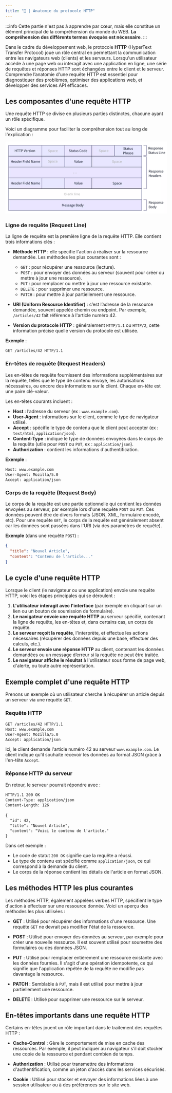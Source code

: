 ```yaml
---
title: "📜 | Anatomie du protocole HTTP"
---
```


:::info
Cette partie n'est pas à apprendre par cœur, mais elle constitue un élément principal de la compréhension du monde du WEB. **La compréhension des différents termes évoqués est nécessaire**.
:::

Dans le cadre du développement web, le protocole **HTTP** (HyperText Transfer Protocol) joue un rôle central en permettant la communication entre les navigateurs web (clients) et les serveurs. Lorsqu'un utilisateur accède à une page web ou interagit avec une application en ligne, une série de requêtes et réponses HTTP sont échangées entre le client et le serveur. Comprendre l’anatomie d'une requête HTTP est essentiel pour diagnostiquer des problèmes, optimiser des applications web, et développer des services API efficaces.

## Les composantes d'une requête HTTP

Une requête HTTP se divise en plusieurs parties distinctes, chacune ayant un rôle spécifique.

Voici un diagramme pour faciliter la compréhension tout au long de l'explication :

![Schéma du protocole HTTP](../images/http_protocol.png)

### Ligne de requête (Request Line)

La ligne de requête est la première ligne de la requête HTTP. Elle contient trois informations clés :

- **Méthode HTTP** : elle spécifie l'action à réaliser sur la ressource demandée. Les méthodes les plus courantes sont :
    - `GET` : pour récupérer une ressource (lecture).
    - `POST` : pour envoyer des données au serveur (souvent pour créer ou mettre à jour une ressource).
    - `PUT` : pour remplacer ou mettre à jour une ressource existante.
    - `DELETE` : pour supprimer une ressource.
    - `PATCH` : pour mettre à jour partiellement une ressource.

- **URI (Uniform Resource Identifier)** : c’est l’adresse de la ressource demandée, souvent appelée chemin ou endpoint. Par exemple, `/articles/42` fait référence à l'article numéro 42.

- **Version du protocole HTTP** : généralement `HTTP/1.1` ou `HTTP/2`, cette information précise quelle version du protocole est utilisée.

**Exemple** :
```http
GET /articles/42 HTTP/1.1
```

### En-têtes de requête (Request Headers)

Les en-têtes de requête fournissent des informations supplémentaires sur la requête, telles que le type de contenu envoyé, les autorisations nécessaires, ou encore des informations sur le client. Chaque en-tête est une paire clé-valeur.

Les en-têtes courants incluent :

- **Host** : l’adresse du serveur (ex : `www.example.com`).
- **User-Agent** : informations sur le client, comme le type de navigateur utilisé.
- **Accept** : spécifie le type de contenu que le client peut accepter (ex : `text/html`, `application/json`).
- **Content-Type** : indique le type de données envoyées dans le corps de la requête (utile pour `POST` ou `PUT`, ex : `application/json`).
- **Authorization** : contient les informations d'authentification.

**Exemple** :
```http
Host: www.example.com
User-Agent: Mozilla/5.0
Accept: application/json
```

### Corps de la requête (Request Body)

Le corps de la requête est une partie optionnelle qui contient les données envoyées au serveur, par exemple lors d'une requête `POST` ou `PUT`. Ces données peuvent être de divers formats (JSON, XML, formulaire encodé, etc). Pour une requête `GET`, le corps de la requête est généralement absent car les données sont passées dans l'URI (via des paramètres de requête).

**Exemple** (dans une requête `POST`) :
```json
{
  "title": "Nouvel Article",
  "content": "Contenu de l'article..."
}
```

## Le cycle d'une requête HTTP

Lorsque le client (le navigateur ou une application) envoie une requête HTTP, voici les étapes principales qui se déroulent :

1. **L'utilisateur interagit avec l'interface** (par exemple en cliquant sur un lien ou un bouton de soumission de formulaire).
2. **Le navigateur envoie une requête HTTP** au serveur spécifié, contenant la ligne de requête, les en-têtes et, dans certains cas, un corps de requête.
3. **Le serveur reçoit la requête**, l'interprète, et effectue les actions nécessaires (récupérer des données depuis une base, effectuer des calculs, etc.).
4. **Le serveur envoie une réponse HTTP** au client, contenant les données demandées ou un message d’erreur si la requête ne peut être traitée.
5. **Le navigateur affiche le résultat** à l'utilisateur sous forme de page web, d'alerte, ou toute autre représentation.

## Exemple complet d'une requête HTTP

Prenons un exemple où un utilisateur cherche à récupérer un article depuis un serveur via une requête `GET`.

### Requête HTTP
```http
GET /articles/42 HTTP/1.1
Host: www.example.com
User-Agent: Mozilla/5.0
Accept: application/json
```

Ici, le client demande l'article numéro 42 au serveur `www.example.com`. Le client indique qu'il souhaite recevoir les données au format JSON grâce à l'en-tête `Accept`.

### Réponse HTTP du serveur
En retour, le serveur pourrait répondre avec :

```http
HTTP/1.1 200 OK
Content-Type: application/json
Content-Length: 126

{
  "id": 42,
  "title": "Nouvel Article",
  "content": "Voici le contenu de l'article."
}
```

Dans cet exemple :

- Le code de statut `200 OK` signifie que la requête a réussi.
- Le type de contenu est spécifié comme `application/json`, ce qui correspond à la demande du client.
- Le corps de la réponse contient les détails de l'article en format JSON.

## Les méthodes HTTP les plus courantes

Les méthodes HTTP, également appelées verbes HTTP, spécifient le type d'action à effectuer sur une ressource donnée. Voici un aperçu des méthodes les plus utilisées :

- **GET** : Utilisé pour récupérer des informations d'une ressource. Une requête `GET` ne devrait pas modifier l'état de la ressource.

- **POST** : Utilisé pour envoyer des données au serveur, par exemple pour créer une nouvelle ressource. Il est souvent utilisé pour soumettre des formulaires ou des données JSON.

- **PUT** : Utilisé pour remplacer entièrement une ressource existante avec les données fournies. Il s'agit d'une opération idempotente, ce qui signifie que l'application répétée de la requête ne modifie pas davantage la ressource.

- **PATCH** : Semblable à `PUT`, mais il est utilisé pour mettre à jour partiellement une ressource.

- **DELETE** : Utilisé pour supprimer une ressource sur le serveur.

## En-têtes importants dans une requête HTTP

Certains en-têtes jouent un rôle important dans le traitement des requêtes HTTP :

- **Cache-Control** : Gère le comportement de mise en cache des ressources. Par exemple, il peut indiquer au navigateur s’il doit stocker une copie de la ressource et pendant combien de temps.

- **Authorization** : Utilisé pour transmettre des informations d'authentification, comme un jeton d'accès dans les services sécurisés.

- **Cookie** : Utilisé pour stocker et envoyer des informations liées à une session utilisateur ou à des préférences sur le site web.
